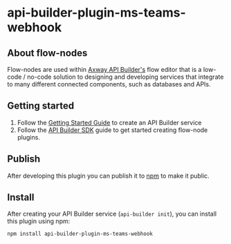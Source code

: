 # api-builder-plugin-ms-teams-webhook

## About flow-nodes

Flow-nodes are used within [Axway API Builder's](https://www.axway.com/en/datasheet/axway-api-builder)
flow editor that is a low-code / no-code solution to designing and developing services
that integrate to many different connected components, such as databases and APIs.

## Getting started

1. Follow the [Getting Started Guide](https://docs.axway.com/bundle/API_Builder_4x_allOS_en/page/api_builder_getting_started_guide.html) to create an API Builder service
1. Follow the [API Builder SDK](https://docs.axway.com/bundle/API_Builder_4x_allOS_en/page/api_builder_sdk.html) guide to get started creating flow-node plugins.

## Publish

After developing this plugin you can publish it to [npm](https://www.npmjs.com) to make it public.

## Install

After creating your API Builder service (`api-builder init`), you can install this plugin using npm:

```
npm install api-builder-plugin-ms-teams-webhook
```
